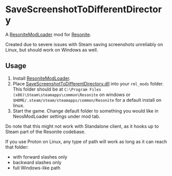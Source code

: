 # SaveScreenshotToDifferentDirectory

A [ResoniteModLoader](https://github.com/resonite-modding-group/ResoniteModLoader) mod for [Resonite](https://resonite.com/).

Created due to severe issues with Steam saving screenshots unreliably on Linux, but should work on Windows as well. 

## Usage
1. Install [ResoniteModLoader](https://github.com/resonite-modding-group/ResoniteModLoader).
2. Place [SaveScreenshotToDifferentDirectory.dll](https://github.com/Meister1593/SaveScreenshotToDifferentDirectory/releases/latest) into your `rml_mods` folder. This folder should be at `C:\Program Files (x86)\Steam\steamapps\common\Resonite` on windows or `$HOME/.steam/steam/steamapps/common/Resonite` for a default install on linux.
3. Start the game. Change default folder to something you would like in NeosModLoader settings under mod tab.

Do note that this might not work with Standalone client, as it hooks up to Steam part of the Resonite codebase.

If you use Proton on Linux, any type of path will work as long as it can reach that folder: 
 * with forward slashes only
 * backward slashes only 
 * full Windows-like path